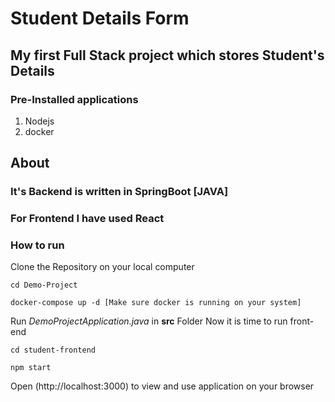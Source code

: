 # Student Details Form

## My first Full Stack project which stores Student's Details

### Pre-Installed applications
1. Nodejs
2. docker

## About
### It's Backend is written in SpringBoot [JAVA]
### For Frontend I have used React

### How to run

Clone the Repository on your local computer
```
cd Demo-Project
```
```
docker-compose up -d [Make sure docker is running on your system]
```
Run *DemoProjectApplication.java* in **src** Folder
Now it is time to run front-end
```
cd student-frontend
```
```
npm start
```
Open (http://localhost:3000) to view and use application on your browser
